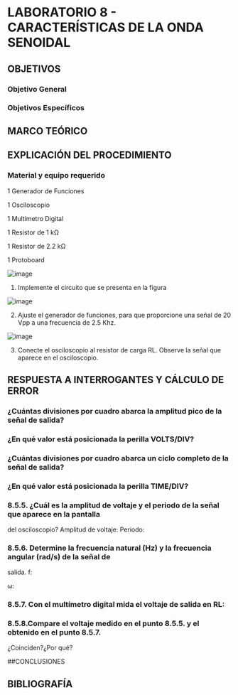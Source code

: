 # LABORATORIO 8 - CARACTERÍSTICAS DE LA ONDA SENOIDAL

## OBJETIVOS
### Objetivo General
### Objetivos Específicos
## MARCO TEÓRICO


## EXPLICACIÓN DEL PROCEDIMIENTO

### Material y equipo requerido

1 Generador de Funciones

1 Osciloscopio

1 Multímetro Digital

1 Resistor de 1 kΩ

1 Resistor de 2.2 kΩ

1 Protoboard

![image](https://user-images.githubusercontent.com/105606339/185451551-a237736a-1530-4398-9762-2609e283b3e8.png)

1. Implemente el circuito que se presenta en la figura 

![image](https://user-images.githubusercontent.com/105606339/185542969-84a44735-06f6-4e74-9d04-23490d22849a.png)

2. Ajuste el generador de funciones, para que proporcione una señal de 20 Vpp a
una frecuencia de 2.5 Khz.

![image](https://user-images.githubusercontent.com/105606339/185542832-2091fb73-43f7-4f46-a12b-be7724582114.png)

3. Conecte el osciloscopio al resistor de carga RL. Observe la señal que aparece en
el osciloscopio.


## RESPUESTA A INTERROGANTES Y CÁLCULO DE ERROR 
### ¿Cuántas divisiones por cuadro abarca la amplitud pico de la señal de salida?


### ¿En qué valor está posicionada la perilla VOLTS/DIV?

### ¿Cuántas divisiones por cuadro abarca un ciclo completo de la señal de salida?

### ¿En qué valor está posicionada la perilla TIME/DIV?

### 8.5.5. ¿Cuál es la amplitud de voltaje y el periodo de la señal que aparece en la pantalla
del osciloscopio?
Amplitud de voltaje:
Periodo:

### 8.5.6. Determine la frecuencia natural (Hz) y la frecuencia angular (rad/s) de la señal de
salida.
f:

ω:

### 8.5.7. Con el multímetro digital mida el voltaje de salida en RL:

### 8.5.8.Compare el voltaje medido en el punto 8.5.5. y el obtenido en el punto 8.5.7.
¿Coinciden?¿Por qué?


##CONCLUSIONES


## BIBLIOGRAFÍA












